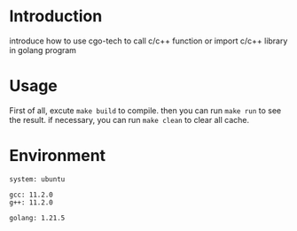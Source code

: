 # Introduction
introduce how to use cgo-tech to call c/c++ function or import c/c++ library in golang program

# Usage

First of all, excute `make build` to compile. then you can run `make run` to see the result. if necessary, you
can run `make clean` to clear all cache.

# Environment

```
system: ubuntu

gcc: 11.2.0
g++: 11.2.0

golang: 1.21.5
```